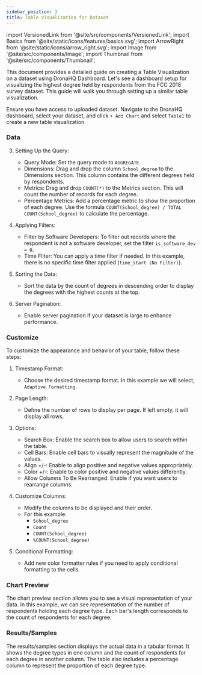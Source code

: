 ```yaml
---
sidebar_position: 2
title: Table Visualization for Dataset
---
```


import VersionedLink from '@site/src/components/VersionedLink'; 
import Basics from '@site/static/icons/features/basics.svg'; 
import ArrowRight from '@site/static/icons/arrow_right.svg'; 
import Image from '@site/src/components/Image'; 
import Thumbnail from '@site/src/components/Thumbnail';

This document provides a detailed guide on creating a Table Visualization on a dataset using DronaHQ Dashboard. Let's see a dashboard setup for visualizing the highest degree held by respondents from the FCC 2018 survey dataset. This guide will walk you through setting up a similar table visualization.



Ensure you have access to uploaded dataset. Navigate to the DronaHQ dashboard, select your dataset, and click `+ Add Chart` and select `Table1` to create a new table visualization.



### Data

3. Setting Up the Query:
    - Query Mode: Set the query mode to `AGGREGATE`.
    - Dimensions: Drag and drop the column `School_degree` to the Dimensions section. This column contains the different degrees held by respondents.
    - Metrics: Drag and drop `COUNT(*)` to the Metrics section. This will count the number of records for each degree.
    - Percentage Metrics: Add a percentage metric to show the proportion of each degree. Use the formula `COUNT(School_degree) / TOTAL COUNT(School_degree)` to calculate the percentage.

4. Applying Filters:
    - Filter by Software Developers: To filter out records where the respondent is not a software developer, set the filter `is_software_dev = 0`.
    - Time Filter: You can apply a time filter if needed. In this example, there is no specific time filter applied (`time_start (No Filter)`).

5. Sorting the Data:
    - Sort the data by the count of degrees in descending order to display the degrees with the highest counts at the top.

6. Server Pagination:
    - Enable server pagination if your dataset is large to enhance performance.



### Customize

To customize the appearance and behavior of your table, follow these steps:

1. Timestamp Format:
    - Choose the desired timestamp format. In this example we will select, `Adaptive Formatting`.

2. Page Length:
    - Define the number of rows to display per page. If left empty, it will display all rows.

3. Options:
    - Search Box: Enable the search box to allow users to search within the table.
    - Cell Bars: Enable cell bars to visually represent the magnitude of the values.
    - Align +/-: Enable to align positive and negative values appropriately.
    - Color +/-: Enable to color positive and negative values differently.
    - Allow Columns To Be Rearranged: Enable if you want users to rearrange columns.

4. Customize Columns:
    - Modify the columns to be displayed and their order.
    - For this example:
        - `School_degree`
        - `Count`
        - `COUNT(School_degree)`
        - `%COUNT(School_degree)`

5. Conditional Formatting:
    - Add new color formatter rules if you need to apply conditional formatting to the cells.



### Chart Preview

The chart preview section allows you to see a visual representation of your data. In this example, we can see representation of the number of respondents holding each degree type. Each bar's length corresponds to the count of respondents for each degree.



### Results/Samples

The results/samples section displays the actual data in a tabular format. It shows the degree types in one column and the count of respondents for each degree in another column. The table also includes a percentage column to represent the proportion of each degree type.


